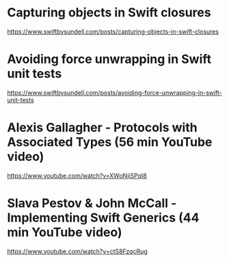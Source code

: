 # Capturing objects in Swift closures

https://www.swiftbysundell.com/posts/capturing-objects-in-swift-closures

# Avoiding force unwrapping in Swift unit tests

https://www.swiftbysundell.com/posts/avoiding-force-unwrapping-in-swift-unit-tests

# Alexis Gallagher - Protocols with Associated Types (56 min YouTube video)

https://www.youtube.com/watch?v=XWoNjiSPqI8

# Slava Pestov & John McCall - Implementing Swift Generics (44 min YouTube video)

https://www.youtube.com/watch?v=ctS8FzqcRug

